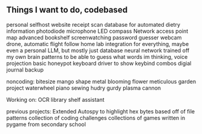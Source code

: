 ## Things I want to do, codebased
personal selfhost website
receipt scan database for automated dietry information
photodiode microphone
LED compass
Network access point map
advanced bookshelf
screenwatching password guesser
webcam drone, automatic flight follow
home lab integration for everything, maybe even a personal LLM, but mostly just database
neural network trained off my own brain patterns to be able to guess what words im thinking, voice projection
basic honeypot
keyboard driver to show keybind combos
digial journal backup

noncoding:
bitesize mango
shape metal blooming flower
meticulous garden project
waterwheel piano
sewing hudry gurdy
plasma cannon

Working on:
OCR library shelf assistant

previous projects:
Extended Autospy to highlight hex bytes based off of file patterns
collection of coding challenges
collections of games written in pygame from secondary school
